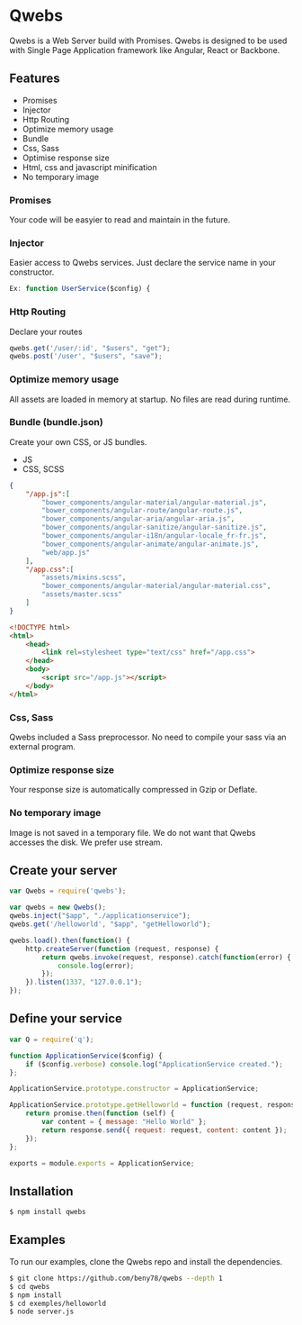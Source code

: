 # Qwebs
Qwebs is a Web Server build with Promises.
Qwebs is designed to be used with Single Page Application framework like Angular, React or Backbone.

## Features

  * Promises
  * Injector
  * Http Routing
  * Optimize memory usage
  * Bundle
  * Css, Sass
  * Optimise response size
  * Html, css and javascript minification
  * No temporary image
  
### Promises

Your code will be easyier to read and maintain in the future.

### Injector

Easier access to Qwebs services.
Just declare the service name in your constructor.

```js
Ex: function UserService($config) {
```

### Http Routing

Declare your routes

```js
qwebs.get('/user/:id', "$users", "get"); 
qwebs.post('/user', "$users", "save"); 
```

### Optimize memory usage

All assets are loaded in memory at startup.
No files are read during runtime.

### Bundle (bundle.json)

Create your own CSS, or JS bundles.

 * JS
 * CSS, SCSS 

```json
{
    "/app.js":[
        "bower_components/angular-material/angular-material.js",
        "bower_components/angular-route/angular-route.js",
        "bower_components/angular-aria/angular-aria.js",
        "bower_components/angular-sanitize/angular-sanitize.js",
        "bower_components/angular-i18n/angular-locale_fr-fr.js",
        "bower_components/angular-animate/angular-animate.js",
        "web/app.js"
    ],
    "/app.css":[
        "assets/mixins.scss",
        "bower_components/angular-material/angular-material.css",
        "assets/master.scss"
    ]   
}
```

```html
<!DOCTYPE html>
<html>
    <head>
        <link rel=stylesheet type="text/css" href="/app.css">
    </head>
    <body>
        <script src="/app.js"></script>
    </body>
</html>
```

### Css, Sass

Qwebs included a Sass preprocessor.
No need to compile your sass via an external program.

### Optimize response size

Your response size is automatically compressed in Gzip or Deflate.

### No temporary image

Image is not saved in a temporary file.
We do not want that Qwebs accesses the disk.
We prefer use stream.

## Create your server

```js
var Qwebs = require('qwebs');

var qwebs = new Qwebs();
qwebs.inject("$app", "./applicationservice");
qwebs.get('/helloworld', "$app", "getHelloworld"); 

qwebs.load().then(function() {
    http.createServer(function (request, response) {
        return qwebs.invoke(request, response).catch(function(error) {
            console.log(error);
        });
    }).listen(1337, "127.0.0.1");
});
```

## Define your service

```js
var Q = require('q');

function ApplicationService($config) {
    if ($config.verbose) console.log("ApplicationService created.");
};

ApplicationService.prototype.constructor = ApplicationService;

ApplicationService.prototype.getHelloworld = function (request, response, promise) {
    return promise.then(function (self) {
        var content = { message: "Hello World" };
        return response.send({ request: request, content: content });
    });
};

exports = module.exports = ApplicationService;
```

## Installation

```bash
$ npm install qwebs
```

## Examples

To run our examples, clone the Qwebs repo and install the dependencies.

```bash
$ git clone https://github.com/beny78/qwebs --depth 1
$ cd qwebs
$ npm install
$ cd exemples/helloworld
$ node server.js
```



  